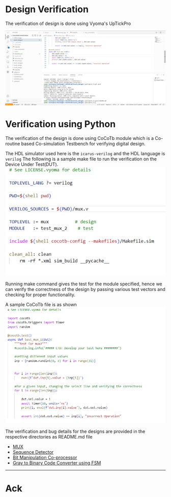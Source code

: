 # Design Verification

The verification of design is done using Vyoma's UpTickPro

![](assets/gitpod_workspace.png)

# Verification using Python

The verification of the design is done using CoCoTb module which is a Co-routine based Co-simulation Testbench for verifying digital design.

The HDL simulator used here is the `icarus-verilog` and the HDL language is `verilog`
The following is a sample make file to run the verification on the Device Under Test(DUT).
![](assets/sample_makefile.png)

Running make command gives the test for the module specified, hence we can verify the correctness of the design by passing various test vectors and checking for proper functionality.

A sample CoCoTb file is as shown
![](assets/sample_tb.png)

The verification and bug details for the designs are provided in the respective directories as README.md file
- [MUX](/level1_design1/README.md)
- [Sequence Detector](/level1_design2/README.md)
- [Bit Manipulation Co-processor](/level2_design/README.md)
- [Gray to Binary Code Converter using FSM](/level3_design/README.md)

---

# Ack
